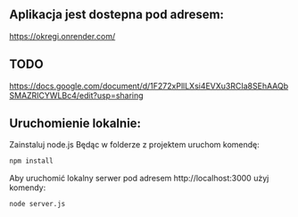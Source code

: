 ## Aplikacja jest dostepna pod adresem:

https://okregi.onrender.com/

## TODO

https://docs.google.com/document/d/1F272xPllLXsi4EVXu3RCIa8SEhAAQbSMAZRICYWLBc4/edit?usp=sharing

## Uruchomienie lokalnie:

Zainstaluj node.js
Będąc w folderze z projektem uruchom komendę: 
```bash
npm install
```

Aby uruchomić lokalny serwer pod adresem http://localhost:3000 użyj komendy: 
```bash
node server.js
```